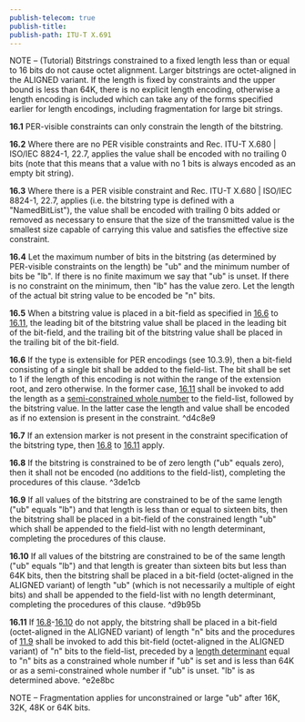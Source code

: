 ```yaml
---
publish-telecom: true
publish-title: 
publish-path: ITU-T X.691
---
```



NOTE – (Tutorial) Bitstrings constrained to a fixed length less than or equal to 16 bits do not cause octet alignment. Larger bitstrings are octet-aligned in the ALIGNED variant. If the length is fixed by constraints and the upper bound is less than 64K, there is no explicit length encoding, otherwise a length encoding is included which can take any of the forms specified earlier for length encodings, including fragmentation for large bit strings.

**16.1** PER-visible constraints can only constrain the length of the bitstring.

**16.2** Where there are no PER visible constraints and Rec. ITU-T X.680 | ISO/IEC 8824-1, 22.7, applies the value shall be encoded with no trailing 0 bits (note that this means that a value with no 1 bits is always encoded as an empty bit string).

**16.3** Where there is a PER visible constraint and Rec. ITU-T X.680 | ISO/IEC 8824-1, 22.7, applies (i.e. the bitstring type is defined with a "NamedBitList"), the value shall be encoded with trailing 0 bits added or removed as necessary to ensure that the size of the transmitted value is the smallest size capable of carrying this value and satisfies the effective size constraint.

**16.4** Let the maximum number of bits in the bitstring (as determined by PER-visible constraints on the length) be "ub" and the minimum number of bits be "lb". If there is no finite maximum we say that "ub" is unset. If there is no constraint on the minimum, then "lb" has the value zero. Let the length of the actual bit string value to be encoded be "n" bits.

**16.5** When a bitstring value is placed in a bit-field as specified in [16.6](16%20Encoding%20of%20the%20bitstring%20type.md#d4c8e9) to [16.11](16%20Encoding%20of%20the%20bitstring%20type.md#e2e8bc), the leading bit of the bitstring value shall be placed in the leading bit of the bit-field, and the trailing bit of the bitstring value shall be placed in the trailing bit of the bit-field.

**16.6** If the type is extensible for PER encodings (see 10.3.9), then a bit-field consisting of a single bit shall be added to the field-list. The bit shall be set to 1 if the length of this encoding is not within the range of the extension root, and zero otherwise. In the former case, [16.11](16%20Encoding%20of%20the%20bitstring%20type.md#e2e8bc) shall be invoked to add the length as a [semi-constrained whole number](./11.7%20Encoding%20of%20a%20semi-constrained%20whole%20number.md) to the field-list, followed by the bitstring value. In the latter case the length and value shall be encoded as if no extension is present in the constraint. ^d4c8e9

**16.7** If an extension marker is not present in the constraint specification of the bitstring type, then [16.8](16%20Encoding%20of%20the%20bitstring%20type.md#3de1cb) to [16.11](16%20Encoding%20of%20the%20bitstring%20type.md#1611) apply.

**16.8** If the bitstring is constrained to be of zero length ("ub" equals zero), then it shall not be encoded (no additions to the field-list), completing the procedures of this clause. ^3de1cb

**16.9** If all values of the bitstring are constrained to be of the same length ("ub" equals "lb") and that length is less than or equal to sixteen bits, then the bitstring shall be placed in a bit-field of the constrained length "ub" which shall be appended to the field-list with no length determinant, completing the procedures of this clause.

**16.10** If all values of the bitstring are constrained to be of the same length ("ub" equals "lb") and that length is greater than sixteen bits but less than 64K bits, then the bitstring shall be placed in a bit-field (octet-aligned in the ALIGNED variant) of length "ub" (which is not necessarily a multiple of eight bits) and shall be appended to the field-list with no length determinant, completing the procedures of this clause. ^d9b95b

**16.11** If [16.8](16%20Encoding%20of%20the%20bitstring%20type.md#3de1cb)-[16.10](16%20Encoding%20of%20the%20bitstring%20type.md#d9b95b) do not apply, the bitstring shall be placed in a bit-field (octet-aligned in the ALIGNED variant) of length "n" bits and the procedures of [11.9](./11.9%20General%20rules%20for%20encoding%20a%20length%20determinant.md) shall be invoked to add this bit-field (octet-aligned in the ALIGNED variant) of "n" bits to the field-list, preceded by a [length determinant](./11.9%20General%20rules%20for%20encoding%20a%20length%20determinant.md) equal to "n" bits as a constrained whole number if "ub" is set and is less than 64K or as a semi-constrained whole number if "ub" is unset. "lb" is as determined above. ^e2e8bc

NOTE – Fragmentation applies for unconstrained or large "ub" after 16K, 32K, 48K or 64K bits.
